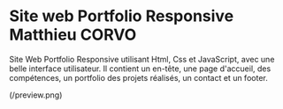 # Site web Portfolio Responsive  Matthieu CORVO
Site Web Portfolio Responsive utilisant Html, Css et JavaScript, avec une belle interface utilisateur. Il contient un en-tête, une page d'accueil, des compétences,  un portfolio des projets réalisés, un contact et un footer.


(/preview.png)

